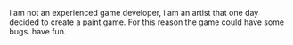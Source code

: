 i am not an experienced game developer, i am an artist that one day decided to create a paint game. For this reason the game could have some bugs.
have fun.
